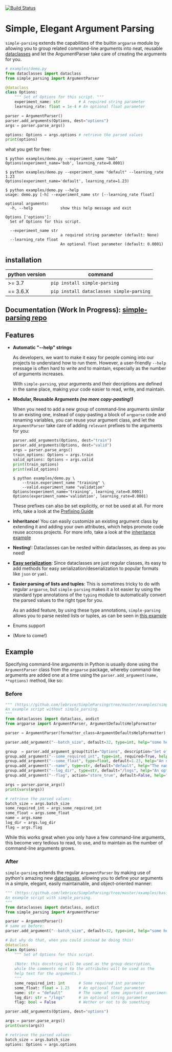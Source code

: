 [![Build Status](https://travis-ci.org/lebrice/SimpleParsing.svg?branch=master)](https://travis-ci.org/lebrice/SimpleParsing)

# Simple, Elegant Argument Parsing <!-- omit in toc -->


`simple-parsing` extends the capabilities of the builtin `argparse` module by allowing you to group related command-line arguments into neat, reusable [dataclasses](https://docs.python.org/3.7/library/dataclasses.html) and let the ArgumentParser take care of creating the arguments for you.

```python
# examples/demo.py
from dataclasses import dataclass
from simple_parsing import ArgumentParser

@dataclass
class Options:
    """ Set of Options for this script. """
    experiment_name: str        # A required string parameter
    learning_rate: float = 1e-4 # An optional float parameter

parser = ArgumentParser()  
parser.add_arguments(Options, dest="options")
args = parser.parse_args()

options: Options = args.options # retrieve the parsed values
print(options)
```

what you get for free:

```console
$ python examples/demo.py --experiment_name "bob"
Options(experiment_name='bob', learning_rate=0.0001)

$ python examples/demo.py --experiment_name "default" --learning_rate 1.23
Options(experiment_name='default', learning_rate=1.23)

$ python examples/demo.py --help
usage: demo.py [-h] --experiment_name str [--learning_rate float]

optional arguments:
  -h, --help            show this help message and exit

Options ['options']:
  Set of Options for this script.

  --experiment_name str
                        a required string parameter (default: None)
  --learning_rate float
                        An optional float parameter (default: 0.0001)
```

## installation
| python version |                command                  |
|----------------|-----------------------------------------|
|>= 3.7          | `pip install simple-parsing`            |
|== 3.6.X        | `pip install dataclasses simple-parsing`|

## Documentation (Work In Progress): [simple-parsing repo](https://github.com/lebrice/SimpleParsing)

## Features 
- **Automatic "--help" strings**

    As developers, we want to make it easy for people coming into our projects to understand how to run them. However, a user-friendly `--help` message is often hard to write and to maintain, especially as the number of arguments increases.

    With `simple-parsing`, your arguments and their decriptions are defined in the same place, making your code easier to read, write, and maintain.

- **Modular, Reusable Arguments *(no more copy-pasting!)***
        
    When you need to add a new group of command-line arguments similar to an existing one, instead of copy-pasting a block of `argparse` code and renaming variables, you can reuse your argument class, and let the `ArgumentParser` take care of adding `relevant` prefixes to the arguments for you:

    ```python
    parser.add_arguments(Options, dest="train")
    parser.add_arguments(Options, dest="valid")
    args = parser.parse_args()
    train_options: Options = args.train
    valid_options: Options = args.valid
    print(train_options)
    print(valid_options)
    ```
    ```console
    $ python examples/demo.py \
        --train.experiment_name "training" \
        --valid.experiment_name "validation"
    Options(experiment_name='training', learning_rate=0.0001)
    Options(experiment_name='validation', learning_rate=0.0001)
    ```
        
    These prefixes can also be set explicitly, or not be used at all. For more info, take a look at the [Prefixing Guide](https://github.com/lebrice/SimpleParsing/tree/master/examples/prefixing)

- **Inheritance**!
You can easily customize an existing argument class by extending it and adding your own attributes, which helps promote code reuse accross projects. For more info, take a look at the [inheritance example](https://github.com/lebrice/SimpleParsing/tree/master/examples/inheritance)

- **Nesting**!: Dataclasses can be nested within dataclasses, as deep as you need!
- [**Easy serialization**](https://github.com/lebrice/SimpleParsing/tree/master/examples/dataclasses/hyperparameters_example.py): Since dataclasses are just regular classes, its easy to add methods for easy serialization/deserialization to popular formats like `json` or `yaml`. 

- **Easier parsing of lists and tuples**: This is sometimes tricky to do with regular `argparse`, but `simple-parsing` makes it a lot easier by using the standard type annotations of the `typing` module to automatically convert the parsed values to the right type for you.

    As an added feature, by using these type annotations, `simple-parsing` allows you to parse nested lists or tuples, as can be seen in [this example](https://github.com/lebrice/SimpleParsing/tree/master/examples/merging/multiple_lists_example.py)

- Enums support

- (More to come!)


## Example
Specifying command-line arguments in Python is usually done using the `ArgumentParser` class from the  `argparse` package, whereby command-line arguments are added one at a time using the `parser.add_argument(name, **options)` method, like so:
### Before
```python
""" (https://github.com/lebrice/SimpleParsing/tree/master/examples/simple/basic_example_before.py)
An example script without simple_parsing.
"""
from dataclasses import dataclass, asdict
from argparse import ArgumentParser, ArgumentDefaultsHelpFormatter

parser = ArgumentParser(formatter_class=ArgumentDefaultsHelpFormatter)

parser.add_argument("--batch_size", default=32, type=int, help="some help string for this argument")

group  = parser.add_argument_group(title="Options", description="Set of Options for this script")
group.add_argument("--some_required_int", type=int, required=True, help="Some required int parameter")
group.add_argument("--some_float", type=float, default=1.23, help="An optional float parameter")
group.add_argument("--name", type=str, default="default", help="The name of some important experiment")
group.add_argument("--log_dir", type=str, default="/logs", help="An optional string parameter")
group.add_argument("--flag", action="store_true", default=False, help="Wether or not to do something")

args = parser.parse_args()
print(vars(args))

# retrieve the parsed values:
batch_size = args.batch_size
some_required_int = args.some_required_int
some_float = args.some_float
name = args.name
log_dir = args.log_dir
flag = args.flag
```

While this works great when you only have a few command-line arguments, this become very tedious to read, to use, and to maintain as the number of command-line arguments grows.

### After

`simple-parsing` extends the regular `ArgumentParser` by making use of python's amazing new [dataclasses](https://docs.python.org/3/library/dataclasses.html), allowing you to define your arguments in a simple, elegant, easily maintainable, and object-oriented manner:

```python
""" (https://github.com/lebrice/SimpleParsing/tree/master/examples/basic_example_after.py)
An example script with simple_parsing.
"""
from dataclasses import dataclass, asdict
from simple_parsing import ArgumentParser

parser = ArgumentParser()
# same as before:
parser.add_argument("--batch_size", default=32, type=int, help="some help string for this argument")

# But why do that, when you could instead be doing this!
@dataclass
class Options:
    """ Set of Options for this script.
    
    (Note: this docstring will be used as the group description,
    while the comments next to the attributes will be used as the
    help text for the arguments.)
    """
    some_required_int: int      # Some required int parameter
    some_float: float = 1.23    # An optional float parameter
    name: str = "default"       # The name of some important experiment   
    log_dir: str = "/logs"      # an optional string parameter
    flag: bool = False          # Wether or not to do something

parser.add_arguments(Options, dest="options")

args = parser.parse_args()
print(vars(args))

# retrieve the parsed values:
batch_size = args.batch_size
options: Options = args.options
```


